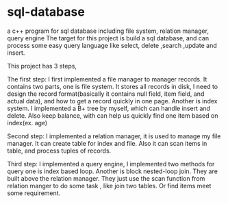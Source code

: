 # sql-database
a c++ program for sql database including file system, relation manager, query engine
The target for this project is build a sql database, and can process some easy query language like select, delete ,search ,update and insert.



This project has 3 steps, 



The first step: I first implemented a file manager to manager records. It contains two parts, one is file system. It stores all records in disk, I need to design the record format(basically it contains null field, item field,  and actual data), and how to get a record quickly in one page. Another is index system. I implemented a B+ tree by myself, which can handle insert and delete. Also keep balance, with can help us quickly find one item based on index(ex. age)   



Second step: I implemented a relation manager, it is used to manage my file manager. It can create table for index and file. Also it can scan items in table, and process tuples of records.


Third step: I implemented a query engine, I implemented two methods for query one is index based loop. Another is block nested-loop join. They are built above the relation manager. They just use the scan function from relation manger to do some task , like join two tables. Or find items meet some requirement. 
